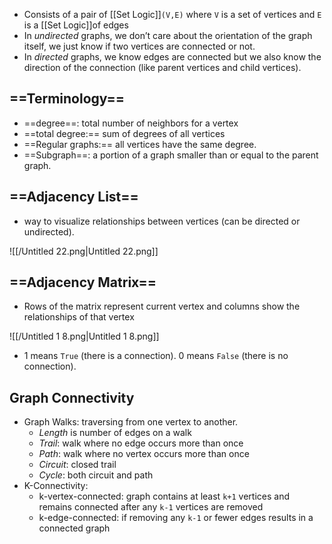- Consists of a pair of [[Set Logic]]`(V,E)` where `V` is a set of vertices and `E` is a [[Set Logic]]of edges
- In _undirected_ graphs, we don’t care about the orientation of the graph itself, we just know if two vertices are connected or not.
- In _directed_ graphs, we know edges are connected but we also know the direction of the connection (like parent vertices and child vertices).

## ==Terminology==

- ==degree==: total number of neighbors for a vertex
- ==total degree:== sum of degrees of all vertices
- ==Regular graphs:== all vertices have the same degree.
- ==Subgraph==: a portion of a graph smaller than or equal to the parent graph.

  

## ==Adjacency List==

- way to visualize relationships between vertices (can be directed or undirected).

![[/Untitled 22.png|Untitled 22.png]]

  

## ==Adjacency Matrix==

- Rows of the matrix represent current vertex and columns show the relationships of that vertex

![[/Untitled 1 8.png|Untitled 1 8.png]]

- 1 means `True` (there is a connection). 0 means `False` (there is no connection).

  

## Graph Connectivity

- Graph Walks: traversing from one vertex to another.
    - _Length_ is number of edges on a walk
    - _Trail_: walk where no edge occurs more than once
    - _Path_: walk where no vertex occurs more than once
    - _Circuit_: closed trail
    - _Cycle_: both circuit and path
- K-Connectivity:
    - k-vertex-connected: graph contains at least `k+1` vertices and remains connected after any `k-1` vertices are removed
    - k-edge-connected: if removing any `k-1` or fewer edges results in a connected graph